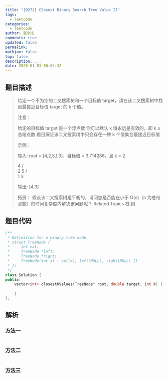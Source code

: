 ```yaml
---
title: "[0272] Closest Binary Search Tree Value II"
tags:
  - leetcode
categories:
  - leetcode
author: 张学志
comments: true
updated: false
permalink:
mathjax: false
top: false
description: ...
date: 2020-01-01 00:04:32
---
```


## 题目描述

> 给定一个不为空的二叉搜索树和一个目标值 target，请在该二叉搜索树中找到最接近目标值 target 的 k 个值。 
> 
> 注意： 
> 
> 
> 给定的目标值 target 是一个浮点数 
> 你可以默认 k 值永远是有效的，即 k ≤ 总结点数 
> 题目保证该二叉搜索树中只会存在一种 k 个值集合最接近目标值 
> 
> 
> 示例： 
> 
> 输入: root = [4,2,5,1,3]，目标值 = 3.714286，且 k = 2
> 
> 4
> / \
> 2   5
> / \
> 1   3
> 
> 输出: [4,3] 
> 
> 拓展： 
> 假设该二叉搜索树是平衡的，请问您是否能在小于 O(n)（n 为总结点数）的时间复杂度内解决该问题呢？ 
> Related Topics 栈 树

## 题目代码

```cpp
/**
 * Definition for a binary tree node.
 * struct TreeNode {
 *     int val;
 *     TreeNode *left;
 *     TreeNode *right;
 *     TreeNode(int x) : val(x), left(NULL), right(NULL) {}
 * };
 */
class Solution {
public:
    vector<int> closestKValues(TreeNode* root, double target, int k) {
        
    }
};
```

## 解析

### 方法一

```cpp

```

### 方法二

```cpp

```

### 方法三

```cpp

```

